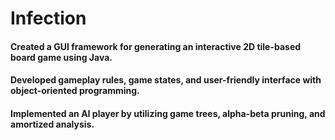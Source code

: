 # Infection

#### Created a GUI framework for generating an interactive 2D tile-based board game using Java.

#### Developed gameplay rules, game states, and user-friendly interface with object-oriented programming.

#### Implemented an AI player by utilizing game trees, alpha-beta pruning, and amortized analysis.

